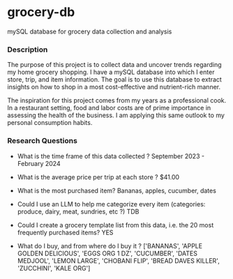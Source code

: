 # grocery-db
mySQL database for grocery data collection and analysis 

### Description 
The purpose of this project is to collect data and uncover trends regarding my home grocery shopping. I have a mySQL database into which I enter store, trip, and item information. The goal is to use this database to extract insights on how to shop in a most cost-effective and nutrient-rich manner. 

The inspiration for this project comes from my years as a professional cook. In a restaurant setting, food and labor costs are of prime importance in assessing the health of the business. I am applying this same outlook to my personal consumption habits. 

### Research Questions 

* What is the time frame of this data collected ? 
    September 2023 - February 2024 


* What is the average price per trip at each store ?
    $41.00 

* What is the most purchased item? 
    Bananas, apples, cucumber, dates 

* Could I use an LLM to help me categorize every item (categories: produce, dairy, meat, sundries, etc ?)
    TDB

* Could I create a grocery template list from this data, i.e. the 20 most frequently purchased items? 
    YES

* What do I buy, and from where do I buy it ? 
        ['BANANAS',
        'APPLE GOLDEN DELICIOUS',
        'EGGS ORG 1 DZ',
        'CUCUMBER',
        'DATES MEDJOOL',
        'LEMON LARGE',
        'CHOBANI FLIP',
        'BREAD DAVES KILLER',
        'ZUCCHINI',
        'KALE ORG']
